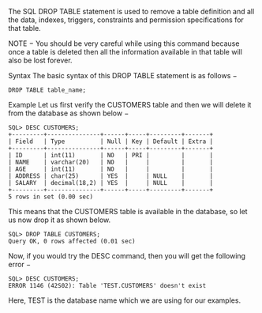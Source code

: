 The SQL DROP TABLE statement is used to remove a table definition and all the data, indexes, triggers, constraints and permission specifications for that table.

NOTE − You should be very careful while using this command because once a table is deleted then all the information available in that table will also be lost forever.

Syntax
The basic syntax of this DROP TABLE statement is as follows −

    DROP TABLE table_name;
Example
Let us first verify the CUSTOMERS table and then we will delete it from the database as shown below −

    SQL> DESC CUSTOMERS;
    +---------+---------------+------+-----+---------+-------+
    | Field   | Type          | Null | Key | Default | Extra |
    +---------+---------------+------+-----+---------+-------+
    | ID      | int(11)       | NO   | PRI |         |       |
    | NAME    | varchar(20)   | NO   |     |         |       |
    | AGE     | int(11)       | NO   |     |         |       |
    | ADDRESS | char(25)      | YES  |     | NULL    |       |
    | SALARY  | decimal(18,2) | YES  |     | NULL    |       |
    +---------+---------------+------+-----+---------+-------+
    5 rows in set (0.00 sec)
This means that the CUSTOMERS table is available in the database, so let us now drop it as shown below.

    SQL> DROP TABLE CUSTOMERS;
    Query OK, 0 rows affected (0.01 sec)
Now, if you would try the DESC command, then you will get the following error −

    SQL> DESC CUSTOMERS;
    ERROR 1146 (42S02): Table 'TEST.CUSTOMERS' doesn't exist
Here, TEST is the database name which we are using for our examples.
